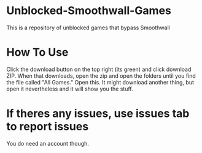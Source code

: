 # Unblocked-Smoothwall-Games
This is a repository of unblocked games that bypass Smoothwall

# How To Use
Click the download button on the top right (its green) and click download ZIP. When that downloads, open the zip and open the folders until you find the file called "All Games." Open this. It might download another thing, but open it nevertheless and it will show you the stuff.

# If theres any issues, use issues tab to report issues
You do need an account though.
